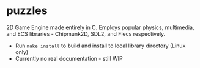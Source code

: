 # puzzles
2D Game Engine made entirely in C. Employs popular physics, multimedia, and ECS libraries - Chipmunk2D, SDL2, and Flecs respectively.

* Run `make install` to build and install to local library directory (Linux only)
* Currently no real documentation - still WIP
